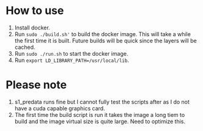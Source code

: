 # How to use

1) Install docker.
2) Run `sudo ./build.sh'` to build the docker image. This will take a while the first time it is built. Future builds will be quick since the layers will be cached.
3) Run `sudo ./run.sh` to start the docker image. 
4) Run `export LD_LIBRARY_PATH=/usr/local/lib`.

# Please note

1) s1_predata runs fine but I cannot fully test the scripts after as I do not have a cuda capable graphics card.
2) The first time the build script is run it takes the image a long tiem to build and the image virtual size is quite large. Need to optimize this.

